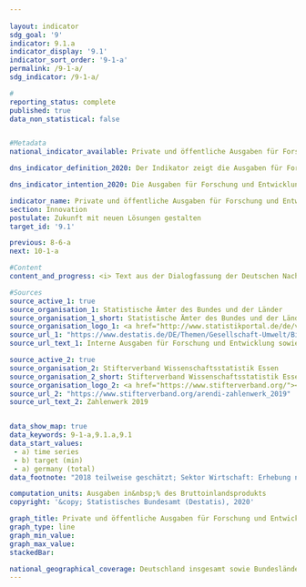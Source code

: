 ```yaml
---
                   
layout: indicator                   
sdg_goal: '9'                   
indicator: 9.1.a                   
indicator_display: '9.1'                   
indicator_sort_order: '9-1-a'                   
permalink: /9-1-a/                   
sdg_indicator: /9-1-a/                   

#                   
reporting_status: complete                   
published: true                   
data_non_statistical: false                   


#Metadata                   
national_indicator_available: Private und öffentliche Ausgaben für Forschung und Entwicklung                   

dns_indicator_definition_2020: Der Indikator zeigt die Ausgaben für Forschung und Entwicklung von Wirtschaft, Staat und Hochschulen in Relation zum Brutto&shy;inlands&shy;produkt.                   

dns_indicator_intention_2020: Die Ausgaben für Forschung und Entwicklung (FuE) sind eine wichtige, wenn auch nicht die alleinige Bestimmungsgröße für das Innovationstempo einer Volkswirtschaft. Je höher die Ausgaben sind, desto größer ist die Wahrscheinlichkeit für eine dynamischere Entwicklung der Produktivität, ein stärkeres Wirtschaftswachstum und eine verbesserte Wettbewerbsfähigkeit. Die Bundesregierung wird alle Möglichkeiten ausschöpfen, um das politische Ziel zu erreichen, die privaten und öffentlichen Ausgaben für Forschung und Entwicklung – eine wichtige Bestimmungsgröße für das Innovationstempo einer Volkswirtschaft – bis 2025 auf mindestens 3,5&nbsp;%<sup>1</sup> des Brutto&shy;inlands&shy;produkts jährlich zu erhöhen.<br><br><small><sup>1</sup>Anpassung des Zieljahres und -wertes von jährlich 3,0 % bis 2030 auf 3,5 % bis 2025 gemäß Koalitionsvertrag 2017.</small>

indicator_name: Private und öffentliche Ausgaben für Forschung und Entwicklung                   
section: Innovation                   
postulate: Zukunft mit neuen Lösungen gestalten                   
target_id: '9.1'                   

previous: 8-6-a                   
next: 10-1-a                   

#Content                    
content_and_progress: <i> Text aus der Dialogfassung der Deutschen Nachhaltigkeitsstrategie</i><br><br>Forschung und Entwicklung sind wissenschaftliche Tätigkeiten und werden definiert als schöpferische und systematische Arbeiten zur Erweiterung des Wissensstands – einschließlich des Wissens über die Menschheit, die Kultur und die Gesellschaft – und zur Entwicklung neuer Anwendungen auf Basis des vorhandenen Wissens. Um Forschung und Entwicklung gegenüber verwandten Tätigkeiten abzugrenzen, wird als Hauptkriterium geprüft, ob ein nennenswertes Element von Neuheit oder Weiterentwicklung vorhanden ist.<br><br>Der Anteil der Forschungs- und Entwicklungsausgaben am Bruttoinlandsprodukt wird jährlich vom Statistischen Bundesamt ermittelt. Die gesamten Ausgaben für Forschung und Entwicklung setzen sich aus den Ausgaben der Sektoren Staat (einschließlich private Forschungseinrichtungen ohne Erwerbszweck), Hochschulen und Wirtschaft zusammen. Die Erhebungen und Berechnungen folgen den methodischen Empfehlungen des Frascati-Handbuchs der OECD zu Statistiken über Forschung und Entwicklung, wodurch die räumliche Vergleichbarkeit auch international sichergestellt ist.<br><br>Im Jahr 2018 lagen die gesamten FuE-Ausgaben in Deutschland bei 104,7 Milliarden Euro. Dies entsprach einem Anteil von 3,1&nbsp;% am Bruttoinlandsprodukt. Damit lag der Wert 0,4 Prozentpunkte unterhalb des bis 2025 gesetzten Zielwertes von jährlich mindestens 3,5&nbsp;% des BIP. Das anvisierte Ziel wurde damit verpasst.<br><br>Seit dem Jahr 2000 ist der Anteil der FuE-Ausgaben am Bruttoinlandsprodukt in Deutschland um 0,7 Prozentpunkte gestiegen. Dabei ist eine stärkere Entwicklung des Indikators seit dem Jahr 2007 zu beobachten. Während der Anteil zwischen dem Jahr 2000 und 2007 um durchschnittlich 0,01 Prozentpunkte anstieg, wuchs dieser in dem Zeitraum 2007 bis 2018 um durchschnittlich 0,06 Prozentpunkte.<br><br>Im internationalen Vergleich liegt Deutschland vor den USA mit 2,8&nbsp;% und der EU-28-Region mit 2,0&nbsp;%. Einige Staaten wie zum Beispiel Schweden (3,3&nbsp;%) oder Japan (3,3&nbsp;%) liegen hingegen vor Deutschland.<br><br>Im Jahr 2018 entfiel der weitaus größte Teil der FuE-Ausgaben in Deutschland mit rund 69&nbsp;% auf die Wirtschaft, 18&nbsp;% gaben die Hochschulen aus, weitere 13&nbsp;% staatliche und private Forschungseinrichtungen ohne Erwerbszweck. Das Personal in Forschung und Entwicklung umfasste dabei rund 708&nbsp;000 Vollzeitäquivalente, wobei jeweils nur der im Bereich Forschung und Entwicklung geleistete Anteil der Arbeitszeit berücksichtigt wird. Das Personal ist zu 64&nbsp;% der Wirtschaft, zu 21&nbsp;% den Hochschulen und zu 15&nbsp;% den staatlichen und privaten Forschungseinrichtungen ohne Erwerbszweck zuzurechnen.                   

#Sources
source_active_1: true                           
source_organisation_1: Statistische Ämter des Bundes und der Länder                           
source_organisation_1_short: Statistische Ämter des Bundes und der Länder                           
source_organisation_logo_1: <a href="http://www.statistikportal.de/de/veroeffentlichungen/volkswirtschaftliche-gesamtrechnungen-der-laender"><img src="https://g205sdgs.github.io/sdg-indicators/public/logos/vwgdl.png" alt="Logo Statistische Ämter des Bundes und der Länder" title="Klicken Sie hier um zu der Homepage der Organisation zu gelangen" /></a>
source_url_1: "https://www.destatis.de/DE/Themen/Gesellschaft-Umwelt/Bildung-Forschung-Kultur/Forschung-Entwicklung/Tabellen/fue-ausgaben-bip-zeitreihe.html"                               
source_url_text_1: Interne Ausgaben für Forschung und Entwicklung sowie deren Anteil am Bruttoinlandsprodukt nach Bundesländern                               

source_active_2: true                           
source_organisation_2: Stifterverband Wissenschaftsstatistik Essen                           
source_organisation_2_short: Stifterverband Wissenschaftsstatistik Essen                           
source_organisation_logo_2: <a href="https://www.stifterverband.org/"><img src="https://g205sdgs.github.io/sdg-indicators/public/logos/stftvb.png" alt="Logo Stifterverband Wissenschaftsstatistik Essen" title="Klicken Sie hier um zu der Homepage der Organisation zu gelangen" /></a>
source_url_2: "https://www.stifterverband.org/arendi-zahlenwerk_2019"                               
source_url_text_2: Zahlenwerk 2019                               


data_show_map: true                   
data_keywords: 9-1-a,9.1.a,9.1                   
data_start_values: 
 - a) time series
 - b) target (min)
 - a) germany (total)                   
data_footnote: "2018 teilweise geschätzt; Sektor Wirtschaft: Erhebung nach Bundesländern nur in ungeraden Jahren; in geraden Jahren erfolgt die Aufteilung auf die Bundesländer prozentual nach dem jeweiligen Vorjahr."                   

computation_units: Ausgaben in&nbsp;% des Bruttoinlandsprodukts                   
copyright: '&copy; Statistisches Bundesamt (Destatis), 2020'                   

graph_title: Private und öffentliche Ausgaben für Forschung und Entwicklung                   
graph_type: line                   
graph_min_value:                    
graph_max_value:                    
stackedBar:                    

national_geographical_coverage: Deutschland insgesamt sowie Bundesländer                   
---
```

